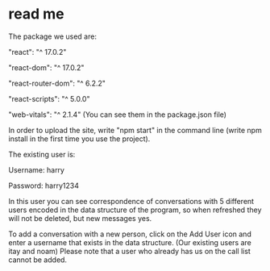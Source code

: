 
# read me

The package we used are:

"react": "^ 17.0.2"

"react-dom": "^ 17.0.2"

"react-router-dom": "^ 6.2.2"

"react-scripts": "^ 5.0.0"

"web-vitals": "^ 2.1.4"
(You can see them in the package.json file)

In order to upload the site, write "npm start" in the command line (write npm install in the first time you use the project).

The existing user is:

Username: harry

Password: harry1234

In this user you can see correspondence of conversations with 5 different users encoded in the data structure of the program, so when refreshed they will not be deleted, but new messages yes.

To add a conversation with a new person, click on the Add User icon and enter a username that exists in the data structure. (Our existing users are itay and noam) Please note that a user who already has us on the call list cannot be added.
